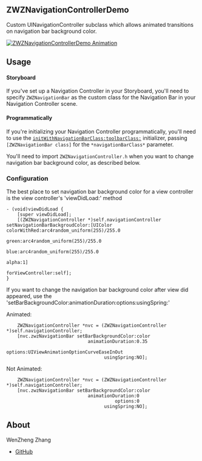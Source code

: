 ## ZWZNavigationControllerDemo
Custom UINavigationController subclass which allows animated transitions on navigation bar background color.

[![ZWZNavigationControllerDemo Animation](https://github.com/xc4ll0c/ZWZNavigationControllerDemo/blob/master/demo.gif)](https://github.com/xc4ll0c/ZWZNavigationControllerDemo/blob/master/demo)

## Usage

#### Storyboard
If you've set up a Navigation Controller in your Storyboard, you'll need to specify `ZWZNavigationBar` as the custom class for the Navigation Bar in your Navigation Controller scene.

#### Programmatically
If you're initializing your Navigation Controller programmatically, you'll need to use the [`initWithNavigationBarClass:toolbarClass:`](https://developer.apple.com/library/ios/documentation/uikit/reference/UINavigationController_Class/Reference/Reference.html#//apple_ref/occ/instm/UINavigationController/initWithNavigationBarClass:toolbarClass:) initializer, passing `[ZWZNavigationBar class]` for the `*navigationBarClass*` parameter.

You'll need to import `ZWZNavigationController.h` when you want to change navigation bar background color, as described below.

### Configuration
The best place to set navigation bar background color for a view controller is the view controller's 'viewDidLoad:' method

```objc
- (void)viewDidLoad {
    [super viewDidLoad];
    [(ZWZNavigationController *)self.navigationController setNavigationBarBackgroudColor:[UIColor colorWithRed:arc4random_uniform(255)/255.0
                                                                                                         green:arc4random_uniform(255)/255.0
                                                                                                          blue:arc4random_uniform(255)/255.0
                                                                                                         alpha:1]
                                                                       forViewController:self];
}
```

If you want to change the navigation bar background color after view did appeared, use the 'setBarBackgroundColor:animationDuration:options:usingSpring:'

Animated:
```objc
    ZWZNavigationController *nvc = (ZWZNavigationController *)self.navigationController;
    [nvc.zwzNavigationBar setBarBackgroundColor:color
                              animationDuration:0.35
                                        options:UIViewAnimationOptionCurveEaseInOut
                                    usingSpring:NO];
```

Not Animated:
```objc
    ZWZNavigationController *nvc = (ZWZNavigationController *)self.navigationController;
    [nvc.zwzNavigationBar setBarBackgroundColor:color
                              animationDuration:0
                                        options:0
                                    usingSpring:NO];
```

## About

WenZheng Zhang
- [GitHub](https://github.com/xc4ll0c)

